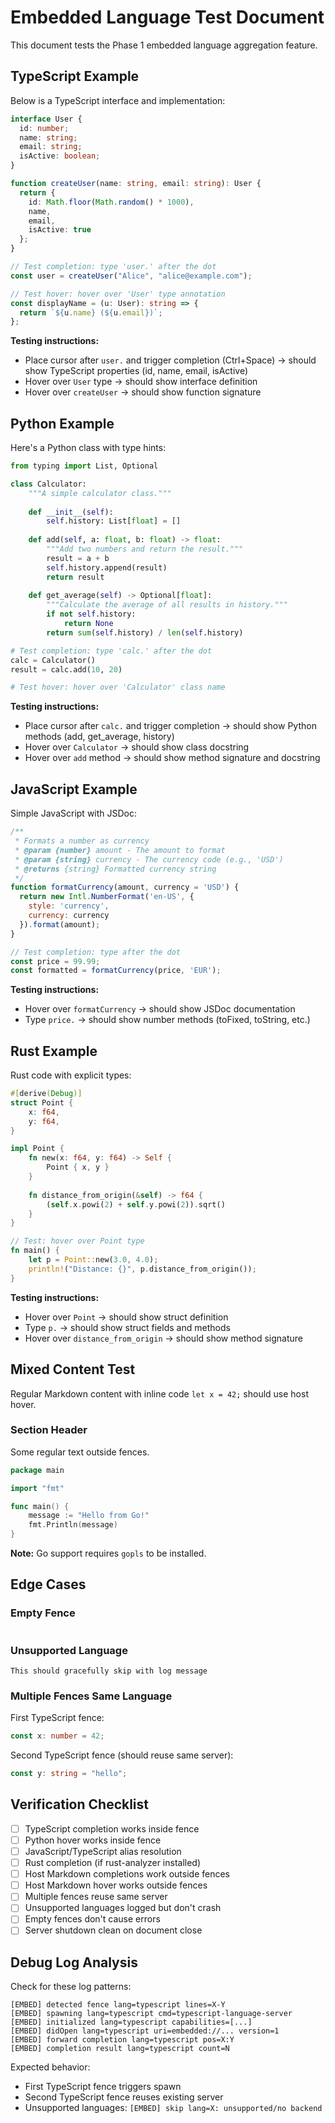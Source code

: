 # Embedded Language Test Document

This document tests the Phase 1 embedded language aggregation feature.

## TypeScript Example

Below is a TypeScript interface and implementation:

```typescript
interface User {
  id: number;
  name: string;
  email: string;
  isActive: boolean;
}

function createUser(name: string, email: string): User {
  return {
    id: Math.floor(Math.random() * 1000),
    name,
    email,
    isActive: true
  };
}

// Test completion: type 'user.' after the dot
const user = createUser("Alice", "alice@example.com");

// Test hover: hover over 'User' type annotation
const displayName = (u: User): string => {
  return `${u.name} (${u.email})`;
};
```

**Testing instructions:**
- Place cursor after `user.` and trigger completion (Ctrl+Space) → should show TypeScript properties (id, name, email, isActive)
- Hover over `User` type → should show interface definition
- Hover over `createUser` → should show function signature

## Python Example

Here's a Python class with type hints:

```python
from typing import List, Optional

class Calculator:
    """A simple calculator class."""
    
    def __init__(self):
        self.history: List[float] = []
    
    def add(self, a: float, b: float) -> float:
        """Add two numbers and return the result."""
        result = a + b
        self.history.append(result)
        return result
    
    def get_average(self) -> Optional[float]:
        """Calculate the average of all results in history."""
        if not self.history:
            return None
        return sum(self.history) / len(self.history)

# Test completion: type 'calc.' after the dot
calc = Calculator()
result = calc.add(10, 20)

# Test hover: hover over 'Calculator' class name
```

**Testing instructions:**
- Place cursor after `calc.` and trigger completion → should show Python methods (add, get_average, history)
- Hover over `Calculator` → should show class docstring
- Hover over `add` method → should show method signature and docstring

## JavaScript Example

Simple JavaScript with JSDoc:

```javascript
/**
 * Formats a number as currency
 * @param {number} amount - The amount to format
 * @param {string} currency - The currency code (e.g., 'USD')
 * @returns {string} Formatted currency string
 */
function formatCurrency(amount, currency = 'USD') {
  return new Intl.NumberFormat('en-US', {
    style: 'currency',
    currency: currency
  }).format(amount);
}

// Test completion: type after the dot
const price = 99.99;
const formatted = formatCurrency(price, 'EUR');
```

**Testing instructions:**
- Hover over `formatCurrency` → should show JSDoc documentation
- Type `price.` → should show number methods (toFixed, toString, etc.)

## Rust Example

Rust code with explicit types:

```rust
#[derive(Debug)]
struct Point {
    x: f64,
    y: f64,
}

impl Point {
    fn new(x: f64, y: f64) -> Self {
        Point { x, y }
    }
    
    fn distance_from_origin(&self) -> f64 {
        (self.x.powi(2) + self.y.powi(2)).sqrt()
    }
}

// Test: hover over Point type
fn main() {
    let p = Point::new(3.0, 4.0);
    println!("Distance: {}", p.distance_from_origin());
}
```

**Testing instructions:**
- Hover over `Point` → should show struct definition
- Type `p.` → should show struct fields and methods
- Hover over `distance_from_origin` → should show method signature

## Mixed Content Test

Regular Markdown content with inline code `let x = 42;` should use host hover.

### Section Header

Some regular text outside fences.

```go
package main

import "fmt"

func main() {
    message := "Hello from Go!"
    fmt.Println(message)
}
```

**Note:** Go support requires `gopls` to be installed.

## Edge Cases

### Empty Fence

```typescript
```

### Unsupported Language

```imaginary-lang
This should gracefully skip with log message
```

### Multiple Fences Same Language

First TypeScript fence:
```typescript
const x: number = 42;
```

Second TypeScript fence (should reuse same server):
```typescript
const y: string = "hello";
```

## Verification Checklist

- [ ] TypeScript completion works inside fence
- [ ] Python hover works inside fence
- [ ] JavaScript/TypeScript alias resolution
- [ ] Rust completion (if rust-analyzer installed)
- [ ] Host Markdown completions work outside fences
- [ ] Host Markdown hover works outside fences
- [ ] Multiple fences reuse same server
- [ ] Unsupported languages logged but don't crash
- [ ] Empty fences don't cause errors
- [ ] Server shutdown clean on document close

## Debug Log Analysis

Check for these log patterns:

```
[EMBED] detected fence lang=typescript lines=X-Y
[EMBED] spawning lang=typescript cmd=typescript-language-server
[EMBED] initialized lang=typescript capabilities=[...]
[EMBED] didOpen lang=typescript uri=embedded://... version=1
[EMBED] forward completion lang=typescript pos=X:Y
[EMBED] completion result lang=typescript count=N
```

Expected behavior:
- First TypeScript fence triggers spawn
- Second TypeScript fence reuses existing server
- Unsupported languages: `[EMBED] skip lang=X: unsupported/no backend`
